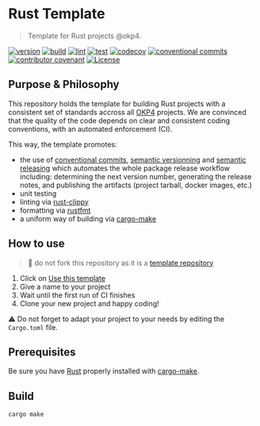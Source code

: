 # Rust Template

> Template for Rust projects @okp4.

[![version](https://img.shields.io/github/v/release/okp4/template-rust?style=for-the-badge)](https://github.com/okp4/template-rust/releases)
[![build](https://img.shields.io/github/workflow/status/okp4/template-rust/Build?label=build&style=for-the-badge)](https://github.com/okp4/template-rust/actions/workflows/build.yml)
[![lint](https://img.shields.io/github/workflow/status/okp4/template-rust/Lint?label=lint&style=for-the-badge)](https://github.com/okp4/template-rust/actions/workflows/lint.yml)
[![test](https://img.shields.io/github/workflow/status/okp4/template-rust/Test?label=test&style=for-the-badge)](https://github.com/okp4/template-rust/actions/workflows/test.yml)
[![codecov](https://img.shields.io/codecov/c/github/okp4/template-rust?style=for-the-badge&token=K5CYM8TQQY)](https://codecov.io/gh/okp4/template-rust)
[![conventional commits](https://img.shields.io/badge/Conventional%20Commits-1.0.0-yellow.svg?style=for-the-badge)](https://conventionalcommits.org)
[![contributor covenant](https://img.shields.io/badge/Contributor%20Covenant-2.1-4baaaa.svg?style=for-the-badge)](https://github.com/okp4/.github/blob/main/CODE_OF_CONDUCT.md)
[![License](https://img.shields.io/badge/License-BSD_3--Clause-blue.svg?style=for-the-badge)](https://opensource.org/licenses/BSD-3-Clause)

## Purpose & Philosophy

This repository holds the template for building Rust projects with a consistent set of standards accross all [OKP4](https://github.com/okp4) projects. We are convinced that the quality of the code depends on clear and consistent coding conventions, with an automated enforcement (CI).

This way, the template promotes:

- the use of [conventional commits](https://www.conventionalcommits.org/en/v1.0.0/), [semantic versionning](https://semver.org/) and [semantic releasing](https://github.com/cycjimmy/semantic-release-action) which automates the whole package release workflow including: determining the next version number, generating the release notes, and publishing the artifacts (project tarball, docker images, etc.)
- unit testing
- linting via [rust-clippy](https://github.com/rust-lang/rust-clippy)
- formatting via [rustfmt](https://github.com/rust-lang/rustfmt)
- a uniform way of building via [cargo-make](https://github.com/sagiegurari/cargo-make)

## How to use

> 🚨 do not fork this repository as it is a [template repository](https://docs.github.com/en/repositories/creating-and-managing-repositories/creating-a-repository-from-a-template)

1. Click on [Use this template](https://github.com/okp4/template-rust/generate)
2. Give a name to your project
3. Wait until the first run of CI finishes
4. Clone your new project and happy coding!

⚠ Do not forget to adapt your project to your needs by editing the `Cargo.toml` file.

## Prerequisites

Be sure you have [Rust](https://www.rust-lang.org/tools/install) properly installed with [cargo-make](https://github.com/sagiegurari/cargo-make).

## Build

```sh
cargo make
```
